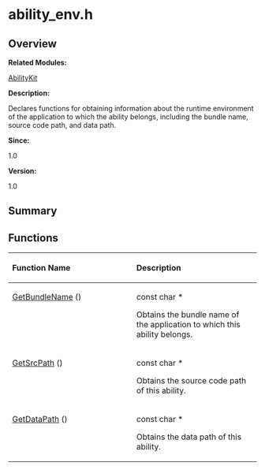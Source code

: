 # ability\_env.h<a name="EN-US_TOPIC_0000001054598119"></a>

## **Overview**<a name="section263775409093524"></a>

**Related Modules:**

[AbilityKit](abilitykit.md)

**Description:**

Declares functions for obtaining information about the runtime environment of the application to which the ability belongs, including the bundle name, source code path, and data path. 

**Since:**

1.0

**Version:**

1.0

## **Summary**<a name="section173831114093524"></a>

## Functions<a name="func-members"></a>

<a name="table2045360820093524"></a>
<table><thead align="left"><tr id="row1594835159093524"><th class="cellrowborder" valign="top" width="50%" id="mcps1.1.3.1.1"><p id="p1261291382093524"><a name="p1261291382093524"></a><a name="p1261291382093524"></a>Function Name</p>
</th>
<th class="cellrowborder" valign="top" width="50%" id="mcps1.1.3.1.2"><p id="p2012599775093524"><a name="p2012599775093524"></a><a name="p2012599775093524"></a>Description</p>
</th>
</tr>
</thead>
<tbody><tr id="row274390902093524"><td class="cellrowborder" valign="top" width="50%" headers="mcps1.1.3.1.1 "><p id="p774414126093524"><a name="p774414126093524"></a><a name="p774414126093524"></a><a href="abilitykit.md#gac893d7c01fabee34f80294e3e026c37d">GetBundleName</a> ()</p>
</td>
<td class="cellrowborder" valign="top" width="50%" headers="mcps1.1.3.1.2 "><p id="p216718655093524"><a name="p216718655093524"></a><a name="p216718655093524"></a>const char * </p>
<p id="p1107311738093524"><a name="p1107311738093524"></a><a name="p1107311738093524"></a>Obtains the bundle name of the application to which this ability belongs. </p>
</td>
</tr>
<tr id="row1632879157093524"><td class="cellrowborder" valign="top" width="50%" headers="mcps1.1.3.1.1 "><p id="p1508134515093524"><a name="p1508134515093524"></a><a name="p1508134515093524"></a><a href="abilitykit.md#ga7cead123e67bea6db8a34c8ae100e6c5">GetSrcPath</a> ()</p>
</td>
<td class="cellrowborder" valign="top" width="50%" headers="mcps1.1.3.1.2 "><p id="p2130390705093524"><a name="p2130390705093524"></a><a name="p2130390705093524"></a>const char * </p>
<p id="p158574520093524"><a name="p158574520093524"></a><a name="p158574520093524"></a>Obtains the source code path of this ability. </p>
</td>
</tr>
<tr id="row568318275093524"><td class="cellrowborder" valign="top" width="50%" headers="mcps1.1.3.1.1 "><p id="p1282995364093524"><a name="p1282995364093524"></a><a name="p1282995364093524"></a><a href="abilitykit.md#ga9be6a002714f3fb61b2335dd13ed9787">GetDataPath</a> ()</p>
</td>
<td class="cellrowborder" valign="top" width="50%" headers="mcps1.1.3.1.2 "><p id="p51609350093524"><a name="p51609350093524"></a><a name="p51609350093524"></a>const char * </p>
<p id="p815999612093524"><a name="p815999612093524"></a><a name="p815999612093524"></a>Obtains the data path of this ability. </p>
</td>
</tr>
</tbody>
</table>

